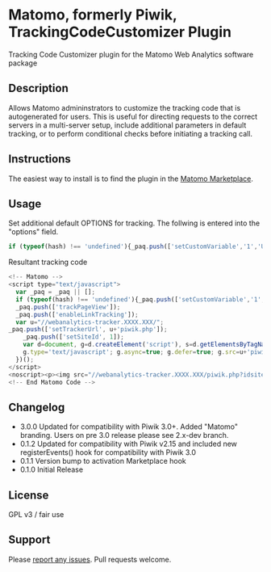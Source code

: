 # Matomo, formerly Piwik, TrackingCodeCustomizer Plugin
Tracking Code Customizer plugin for the Matomo Web Analytics software package

## Description
Allows Matomo admininstrators to customize the tracking code that is autogenerated for users. This is useful for directing requests to the correct servers in a multi-server setup, include additional parameters in default tracking, or to perform conditional checks before initiating a tracking call. 

## Instructions
The easiest way to install is to find the plugin in the [Matomo Marketplace](https://plugins.matomo.org/).

## Usage

Set additional default OPTIONS for tracking. The follwing is entered into the "options" field.

```javascript
if (typeof(hash) !== 'undefined'){_paq.push(['setCustomVariable','1','U',hash,'visit']); _paq.push(['setUserId',hash]);};
```
Resultant tracking code
```javascript
<!-- Matomo -->
<script type="text/javascript">
  var _paq = _paq || [];
  if (typeof(hash) !== 'undefined'){_paq.push(['setCustomVariable','1','U',hash,'visit']); _paq.push(['setUserId',hash]);};
  _paq.push(['trackPageView']);
  _paq.push(['enableLinkTracking']);
  var u="//webanalytics-tracker.XXXX.XXX/";
_paq.push(['setTrackerUrl', u+'piwik.php']);
    _paq.push(['setSiteId', 1]);
    var d=document, g=d.createElement('script'), s=d.getElementsByTagName('script')[0];
    g.type='text/javascript'; g.async=true; g.defer=true; g.src=u+'piwik.js'; s.parentNode.insertBefore(g,s);
  })();
</script>
<noscript><p><img src="//webanalytics-tracker.XXXX.XXX/piwik.php?idsite=1" style="border:0;" alt="" /></p></noscript>
<!-- End Matomo Code -->
```

## Changelog
- 3.0.0 Updated for compatibility with Piwik 3.0+. Added "Matomo" branding. Users on pre 3.0 release please see 2.x-dev branch.
- 0.1.2 Updated for compatibility with Piwik v2.15 and included new registerEvents() hook for compatibility with Piwik 3.0
- 0.1.1 Version bump to activation Marketplace hook
- 0.1.0 Initial Release

## License
GPL v3 / fair use

## Support
Please [report any issues](https://github.com/jbrule/piwikplugin-TrackingCodeCustomizer/issues). Pull requests welcome.
